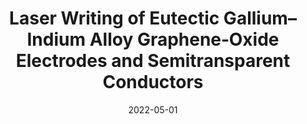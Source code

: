 ---
title: Laser Writing of Eutectic Gallium–Indium Alloy Graphene‐Oxide Electrodes and Semitransparent Conductors

# Authors
# A YAML list of author names
# If you created a profile for a user (e.g. the default `admin` user at `content/authors/admin/`), 
# write the username (folder name) here, and it will be replaced with their full name and linked to their profile.
authors:
- Alexandre Chambel
- Afsaneh L. Sanati
- Pedro Alhais Lopes
- Timur Nikitin
- Rui Fausto
- Aníbal T. De Almeida
- Mahmoud Tavakoli

# Author notes (such as 'Equal Contribution')
# A YAML list of notes for each author in the above `authors` list
author_notes: []

date: '2022-05-01'

# Date to publish webpage (NOT necessarily Bibtex publication's date).
publishDate: '2025-08-08T14:33:17.156503Z'

# Publication type.
# A single CSL publication type but formatted as a YAML list (for Hugo requirements).
publication_types:
- article-journal

# Publication name and optional abbreviated publication name.
publication: '*Advanced Materials Technologies*'
publication_short: ''

doi: 10.1002/admt.202270021

abstract: ''

# Summary. An optional shortened abstract.
summary: ''

tags:
- featured
links:
- name: URL
  url: https://advanced.onlinelibrary.wiley.com/doi/10.1002/admt.202101238
- name: PDF
  url: https://advanced.onlinelibrary.wiley.com/doi/epdf/10.1002/admt.202101238

# Custom links (uncomment lines below)
# links:
# - name: Custom Link
#   url: http://example.org

# Publication image
# Add an image named `featured.jpg/png` to your page's folder then add a caption below.
image:
  caption: ''
  focal_point: ''
  preview_only: false

# Associated Projects (optional).
#   Associate this publication with one or more of your projects.
#   Simply enter your project's folder or file name without extension.
#   E.g. `projects: ['internal-project']` links to `content/project/internal-project/index.md`.
#   Otherwise, set `projects: []`.
projects: []
---